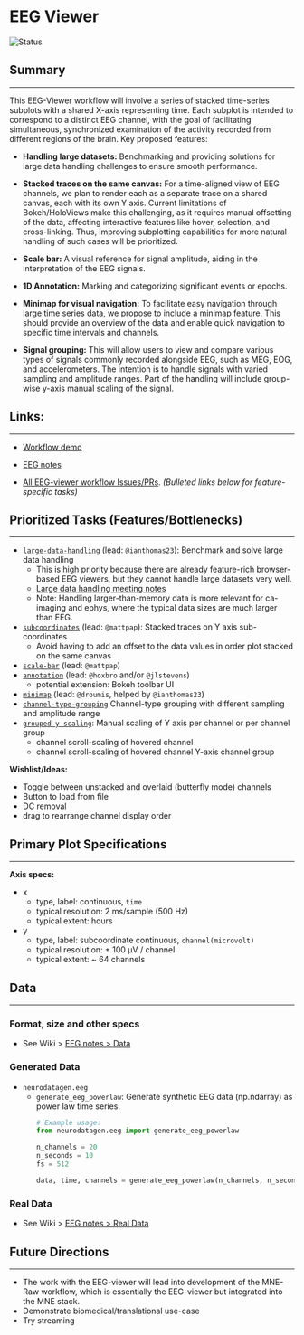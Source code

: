 # EEG Viewer

![Status](https://img.shields.io/badge/status-in%20progress-orange)

## Summary
---
This EEG-Viewer workflow will involve a series of stacked time-series subplots with a shared X-axis representing time. Each subplot is intended to correspond to a distinct EEG channel, with the goal of facilitating simultaneous, synchronized examination of the activity recorded from different regions of the brain. Key proposed features:

- **Handling large datasets:** Benchmarking and providing solutions for large data handling challenges to ensure smooth performance.

- **Stacked traces on the same canvas:** For a time-aligned view of EEG channels, we plan to render each as a separate trace on a shared canvas, each with its own Y axis. Current limitations of Bokeh/HoloViews make this challenging, as it requires manual offsetting of the data, affecting interactive features like hover, selection, and cross-linking. Thus, improving subplotting capabilities for more natural handling of such cases will be prioritized.
- **Scale bar:** A visual reference for signal amplitude, aiding in the interpretation of the EEG signals.
- **1D Annotation:** Marking and categorizing significant events or epochs.
- **Minimap for visual navigation:** To facilitate easy navigation through large time series data, we propose to include a minimap feature. This should provide an overview of the data and enable quick navigation to specific time intervals and channels.
- **Signal grouping:** This will allow users to view and compare various types of signals commonly recorded alongside EEG, such as MEG, EOG, and accelerometers. The intention is to handle signals with varied sampling and amplitude ranges. Part of the handling will include group-wise y-axis manual scaling of the signal.

## Links:
---
- [Workflow demo](./workflow_eeg-viewer.ipynb)

- [EEG notes](https://github.com/holoviz-topics/neuro/wiki/EEG-notes)

- [All EEG-viewer workflow Issues/PRs](https://github.com/orgs/holoviz-topics/projects/1/views/1?filterQuery=neuro-labels%3A%22*eeg-viewer*%22). *(Bulleted links below for feature-specific tasks)*
## Prioritized Tasks (Features/Bottlenecks)
---
- [`large-data-handling`]((https://github.com/orgs/holoviz-topics/projects/1/views/1?filterQuery=neuro-labels%3A%22*large-data-handling*%22)) (lead: `@ianthomas23`): Benchmark and solve large data handling
  - This is high priority because there are already feature-rich browser-based EEG viewers, but they cannot handle large datasets very well.
  - [Large data handling meeting notes](https://github.com/holoviz-topics/neuro/wiki/Meeting-Notes#230515-large-data-handling)
  - Note: Handling larger-than-memory data is more relevant for ca-imaging and ephys, where the typical data sizes are much larger than EEG.
- [`subcoordinates`]((https://github.com/orgs/holoviz-topics/projects/1/views/1?filterQuery=neuro-labels%3A%22*subcoordinates*%22)) (lead: `@mattpap`): Stacked traces on Y axis sub-coordinates
  - Avoid having to add an offset to the data values in order plot stacked on the same canvas
- [`scale-bar`]((https://github.com/orgs/holoviz-topics/projects/1/views/1?filterQuery=neuro-labels%3A%22*scale-bar*%22)) (lead: `@mattpap`)
- [`annotation`]((https://github.com/orgs/holoviz-topics/projects/1/views/1?filterQuery=neuro-labels%3A%22*annotation*%22)) (lead: `@hoxbro` and/or `@jlstevens`)
  - potential extension: Bokeh toolbar UI
- [`minimap`](https://github.com/orgs/holoviz-topics/projects/1/views/1?filterQuery=neuro-labels%3A%22*minimap*%22) (lead: `@droumis`, helped by `@ianthomas23`)
- [`channel-type-grouping`]((https://github.com/orgs/holoviz-topics/projects/1/views/1?filterQuery=neuro-labels%3A%22*signal-grouping*%22)) Channel-type grouping with different sampling and amplitude range
- [`grouped-y-scaling`]((https://github.com/orgs/holoviz-topics/projects/1/views/1?filterQuery=neuro-labels%3A%22*grouped-y-scaling*%22)): Manual scaling of Y axis per channel or per channel group
  - channel scroll-scaling of hovered channel
  - channel scroll-scaling of hovered channel Y-axis channel group

**Wishlist/Ideas:**
- Toggle between unstacked and overlaid (butterfly mode) channels
- Button to load from file
- DC removal
- drag to rearrange channel display order

## Primary Plot Specifications
---

**Axis specs:**

- x
  - type, label: continuous, `time`
  - typical resolution: 2 ms/sample (500 Hz)
  - typical extent: hours
- y
  - type, label: subcoordinate continuous, `channel(microvolt)`
  - typical resolution: ± 100 µV / channel
  - typical extent: ~ 64 channels

## Data
---

### Format, size and other specs
- See Wiki > [EEG notes > Data](https://github.com/holoviz-topics/neuro/wiki/EEG-notes#data)

### Generated Data
- `neurodatagen.eeg`
  - `generate_eeg_powerlaw`: Generate synthetic EEG data (np.ndarray) as power law time series.
    ```python
    # Example usage:
    from neurodatagen.eeg import generate_eeg_powerlaw

    n_channels = 20
    n_seconds = 10
    fs = 512

    data, time, channels = generate_eeg_powerlaw(n_channels, n_seconds, fs)
    ```

### Real Data
- See Wiki > [EEG notes > Real Data](https://github.com/holoviz-topics/neuro/wiki/EEG-notes#listssources-of-real-data)

## Future Directions
---
- The work with the EEG-viewer will lead into development of the MNE-Raw workflow, which is essentially the EEG-viewer but integrated into the MNE stack.
- Demonstrate biomedical/translational use-case
- Try streaming